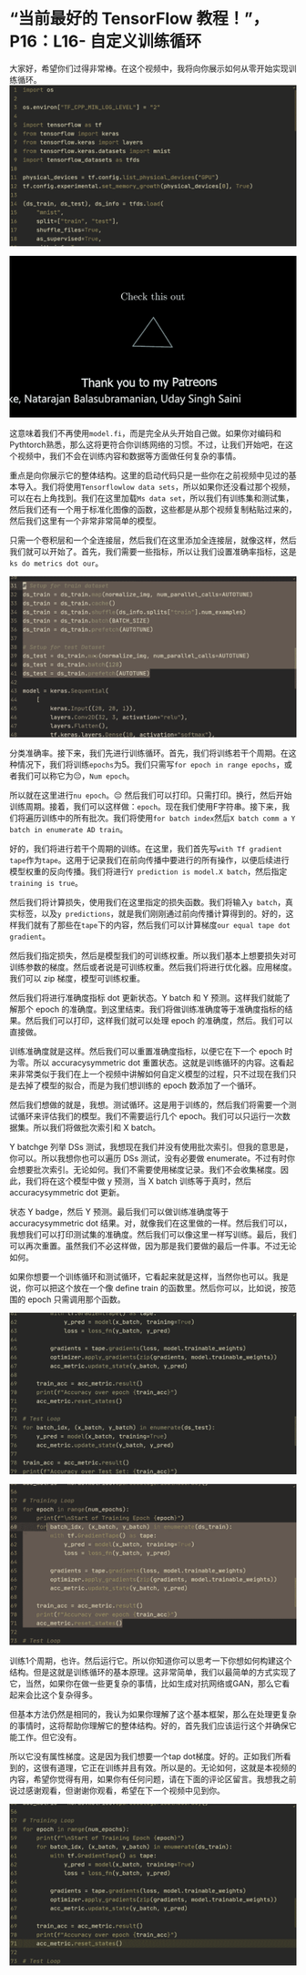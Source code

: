 # “当前最好的 TensorFlow 教程！”，P16：L16- 自定义训练循环 

大家好，希望你们过得非常棒。在这个视频中，我将向你展示如何从零开始实现训练循环。![](img/38a145700a6404a2026fbca3d7269917_1.png)

![](img/38a145700a6404a2026fbca3d7269917_2.png)

这意味着我们不再使用`model.fi`，而是完全从头开始自己做。如果你对编码和Pythtorch熟悉，那么这将更符合你训练网络的习惯。不过，让我们开始吧，在这个视频中，我们不会在训练内容和数据等方面做任何复杂的事情。

重点是向你展示它的整体结构。这里的启动代码只是一些你在之前视频中见过的基本导入。我们将使用`Tensorflowlow data sets`，所以如果你还没看过那个视频，可以在右上角找到。我们在这里加载`Ms data set`，所以我们有训练集和测试集，然后我们还有一个用于标准化图像的函数，这些都是从那个视频复制粘贴过来的，然后我们这里有一个非常非常简单的模型。

只需一个卷积层和一个全连接层，然后我们在这里添加全连接层，就像这样，然后我们就可以开始了。首先，我们需要一些指标，所以让我们设置准确率指标，这是`ks do metrics dot our`。

![](img/38a145700a6404a2026fbca3d7269917_4.png)

分类准确率。接下来，我们先进行训练循环。首先，我们将训练若干个周期。在这种情况下，我们将训练`epochs`为5。我们只需写`for epoch in range epochs`，或者我们可以称它为😔，`Num epoch`。

所以就在这里进行`nu epoch`。😔 然后我们可以打印。只需打印。换行，然后开始训练周期。接着，我们可以这样做：`epoch`。现在我们使用F字符串。接下来，我们将遍历训练中的所有批次。我们将使用`for batch index`然后`X batch comm a Y batch in enumerate AD train`。

好的，我们将进行若干个周期的训练。在这里，我们首先写`with Tf gradient tape`作为`tape`。这用于记录我们在前向传播中要进行的所有操作，以便后续进行模型权重的反向传播。我们将进行`Y prediction is model.X batch`，然后指定`training is true`。

然后我们将计算损失，使用我们在这里指定的损失函数。我们将输入`y batch`，真实标签，以及`y predictions`，就是我们刚刚通过前向传播计算得到的。好的，这样我们就有了那些在`tape`下的内容，然后我们可以计算梯度`our equal tape dot gradient`。

然后我们指定损失，然后是模型我们的可训练权重。所以我们基本上想要损失对可训练参数的梯度。然后或者说是可训练权重。然后我们将进行优化器。应用梯度。我们可以 zip 梯度，模型可训练权重。

然后我们将进行准确度指标 dot 更新状态。Y batch 和 Y 预测。这样我们就能了解那个 epoch 的准确度。到这里结束。我们将做训练准确度等于准确度指标的结果。然后我们可以打印，这样我们就可以处理 epoch 的准确度，然后。我们可以直接做。

训练准确度就是这样。然后我们可以重置准确度指标，以便它在下一个 epoch 时为零。所以 accuracysymmetric dot 重置状态。这就是训练循环的内容。这看起来非常类似于我们在上一个视频中讲解如何自定义模型的过程，只不过现在我们只是去掉了模型的拟合，而是为我们想训练的 epoch 数添加了一个循环。

然后我们想做的就是，我想。测试循环。这是用于训练的，然后我们将需要一个测试循环来评估我们的模型。我们不需要运行几个 epoch。我们可以只运行一次数据集。所以我们将做批次索引和 X batch。

Y batchge 列举 DSs 测试，我想现在我们并没有使用批次索引。但我的意思是，你可以。所以我想你也可以遍历 DSs 测试，没有必要做 enumerate。不过有时你会想要批次索引。无论如何。我们不需要使用梯度记录。我们不会收集梯度。因此，我们将在这个模型中做 y 预测，当 X batch 训练等于真时，然后 accuracysymmetric dot 更新。

状态 Y badge，然后 Y 预测。最后我们可以做训练准确度等于 accuracysymmetric dot 结果。对，就像我们在这里做的一样。然后我们可以，我想我们可以打印测试集的准确度。然后我们可以像这里一样写训练。最后，我们可以再次重置。虽然我们不必这样做，因为那是我们要做的最后一件事。不过无论如何。

如果你想要一个训练循环和测试循环，它看起来就是这样，当然你也可以。我是说，你可以把这个放在一个像 define train 的函数里。然后你可以，比如说，按范围的 epoch 只需调用那个函数。

![](img/38a145700a6404a2026fbca3d7269917_6.png)

![](img/38a145700a6404a2026fbca3d7269917_7.png)

训练1个周期，也许。然后运行它。所以你知道你可以思考一下你想如何构建这个结构。但是这就是训练循环的基本原理。这非常简单，我们以最简单的方式实现了它，当然，如果你在做一些更复杂的事情，比如生成对抗网络或GAN，那么它看起来会比这个复杂得多。

但基本方法仍然是相同的，我认为如果你理解了这个基本框架，那么在处理更复杂的事情时，这将帮助你理解它的整体结构。好的，首先我们应该运行这个并确保它能工作。但它没有。

所以它没有属性梯度。这是因为我们想要一个tap dot梯度。好的。正如我们所看到的，这很有道理，它正在训练并且有效。所以是的。无论如何，这就是本视频的内容，希望你觉得有用，如果你有任何问题，请在下面的评论区留言。我想我之前说过感谢观看，但谢谢你观看，希望在下一个视频中见到你。

![](img/38a145700a6404a2026fbca3d7269917_9.png)
